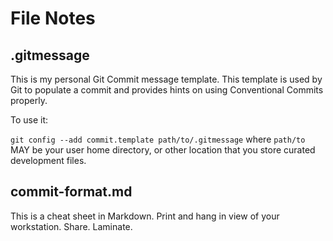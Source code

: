 # File Notes

## .gitmessage

This is my personal Git Commit message template. This template is used by Git to populate a commit and provides hints
on using Conventional Commits properly.

To use it:

`git config --add commit.template path/to/.gitmessage` where `path/to` MAY be your user home directory, or other
location that you store curated development files.

## commit-format.md

This is a cheat sheet in Markdown. Print and hang in view of your workstation. Share. Laminate.


